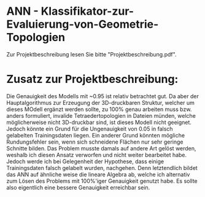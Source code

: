 # ANN - Klassifikator-zur-Evaluierung-von-Geometrie-Topologien
Zur Projektbeschreibung lesen Sie bitte "Projektbeschreibung.pdf".

# Zusatz zur Projektbeschreibung:
Die Genauigkeit des Modells mit ~0.95 ist relativ betrachtet gut. Da aber der Hauptalgorithmus zur Erzeugung der 3D-druckbaren Struktur, welcher um dieses MOdell ergänzt werden sollte, zu 100% genau arbeiten muss bzw. anders formuliert, invalide Tetraedertopologien in Dateien münden, welche möglicherweise nicht 3D-druckbar sind, ist dieses Modell nicht geeignet.
Jedoch könnte ein Grund für die Ungenauigkeit von 0.05 in falsch gelabelten Trainingsdaten liegen. 
Ein anderer Grund könnten mögliche Rundungsfehler sein, wenn sich schneidene Flächen nur sehr geringe Schnitte bilden.
Das Problem musste damals auf andere Art gelöst werden, weshalb ich diesen Ansatz verworfen und nicht weiter bearbeitet habe. Jedoch werde ich bei 
Gelegenheit der Hypothese, dass einige Trainingsdaten falsch gelabelt wurden, nachgehen. Denn letztendlich bildet das ANN auf ähnliche weise die lineare Algebra ab, welche ich alternativ zum Lösen des Problems mit 100%'iger Genauigkeit genutzt habe. Es sollte also eigentlich eine bessere Genauigkeit erreichbar sein.
